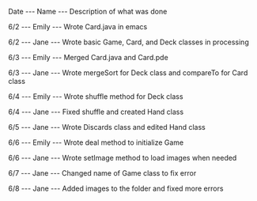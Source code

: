 Date --- Name --- Description of what was done

6/2 --- Emily --- Wrote Card.java in emacs

6/2 --- Jane --- Wrote basic Game, Card, and Deck classes in processing

6/3 --- Emily --- Merged Card.java and Card.pde

6/3 --- Jane --- Wrote mergeSort for Deck class and compareTo for Card class

6/4 --- Emily --- Wrote shuffle method for Deck class

6/4 --- Jane --- Fixed shuffle and created Hand class

6/5 --- Jane --- Wrote Discards class and edited Hand class

6/6 --- Emily --- Wrote deal method to initialize Game

6/6 --- Jane --- Wrote setImage method to load images when needed

6/7 --- Jane --- Changed name of Game class to fix error

6/8 --- Jane --- Added images to the folder and fixed more errors